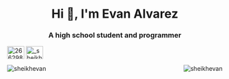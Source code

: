 <h1 align="center">Hi 👋, I'm Evan Alvarez</h1>
<h3 align="center">A high school student and programmer</h3>

<p align="left">
<a href="https://stackoverflow.com/users/26629850" target="blank"><img align="center" src="https://raw.githubusercontent.com/rahuldkjain/github-profile-readme-generator/master/src/images/icons/Social/stack-overflow.svg" alt="26629850" height="30" width="40" /></a>
<a href="https://discordapp.com/users/1278461266356338782" target="blank"><img align="center" src="https://raw.githubusercontent.com/rahuldkjain/github-profile-readme-generator/master/src/images/icons/Social/discord.svg" alt="_sheikhevan" height="30" width="40" /></a>
</p>

<p align="left">&nbsp;
  <img align="left" src="https://github-readme-stats.vercel.app/api?username=sheikhevan&show_icons=true&locale=en&theme=transparent" alt="sheikhevan" />
  <img align="right" src="https://github-readme-stats.vercel.app/api/top-langs?username=sheikhevan&layout=donut&locale=en&theme=transparent" alt="sheikhevan" />
</p>
